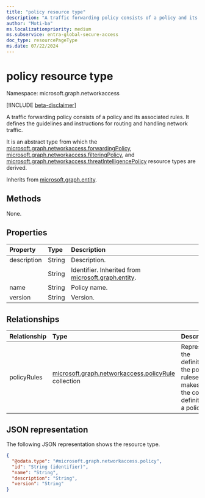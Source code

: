 ```yaml
---
title: "policy resource type"
description: "A traffic forwarding policy consists of a policy and its associated rules. It defines the guidelines and instructions for routing and handling network traffic."
author: "Moti-ba"
ms.localizationpriority: medium
ms.subservice: entra-global-secure-access
doc_type: resourcePageType
ms.date: 07/22/2024
---
```


# policy resource type

Namespace: microsoft.graph.networkaccess

[!INCLUDE [beta-disclaimer](../../includes/beta-disclaimer.md)]

A traffic forwarding policy consists of a policy and its associated rules. It defines the guidelines and instructions for routing and handling network traffic.

It is an abstract type from which the [microsoft.graph.networkaccess.forwardingPolicy](networkaccess-forwardingpolicy.md), [microsoft.graph.networkaccess.filteringPolicy](networkaccess-filteringpolicy.md), and [microsoft.graph.networkaccess.threatIntelligencePolicy](networkaccess-threatintelligencepolicy.md) resource types are derived.


Inherits from [microsoft.graph.entity](../resources/entity.md).

## Methods
None.



## Properties
|Property|Type|Description|
|:---|:---|:---|
|description|String|Description.|
||String|Identifier. Inherited from [microsoft.graph.entity](../resources/entity.md).|
|name|String|Policy name.|
|version|String|Version.|

## Relationships
|Relationship|Type|Description|
|:---|:---|:---|
|policyRules|[microsoft.graph.networkaccess.policyRule](../resources/networkaccess-policyrule.md) collection|Represents the definition of the policy ruleset that makes up the core definition of a policy. |

## JSON representation
The following JSON representation shows the resource type.
<!-- {
  "blockType": "resource",
  "keyProperty": "id",
  "@odata.type": "microsoft.graph.networkaccess.policy",
  "baseType": "microsoft.graph.entity",
  "openType": false
}
-->
``` json
{
  "@odata.type": "#microsoft.graph.networkaccess.policy",
  "id": "String (identifier)",
  "name": "String",
  "description": "String",
  "version": "String"
}
```


